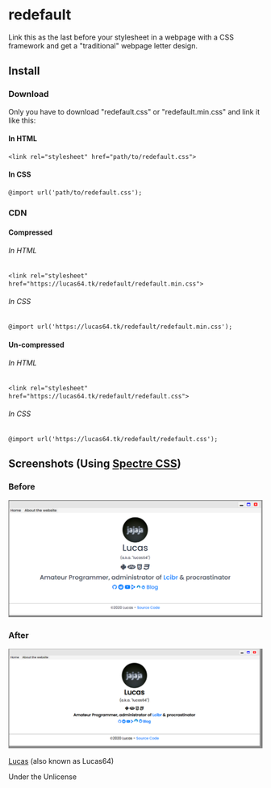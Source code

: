 # redefault
Link this as the last before your stylesheet in a webpage with a CSS framework and get a "traditional" webpage letter design.

## Install

### Download
Only you have to download "redefault.css" or "redefault.min.css" and link it like this:
#### In HTML
```
<link rel="stylesheet" href="path/to/redefault.css">
```
#### In CSS
```
@import url('path/to/redefault.css');
```

### CDN

#### Compressed
###### In HTML
```
<link rel="stylesheet" href="https://lucas64.tk/redefault/redefault.min.css">
```
###### In CSS
```
@import url('https://lucas64.tk/redefault/redefault.min.css');
```

#### Un-compressed
###### In HTML
```
<link rel="stylesheet" href="https://lucas64.tk/redefault/redefault.css">
```
###### In CSS
```
@import url('https://lucas64.tk/redefault/redefault.css');
```

## Screenshots (Using [Spectre CSS](https://picturepan2.github.io/spectre))
### Before
![Before image](img/before.png)
### After
![After image](img/after.png)


[Lucas](https://lucas64.tk) (also known as Lucas64)

Under the Unlicense
